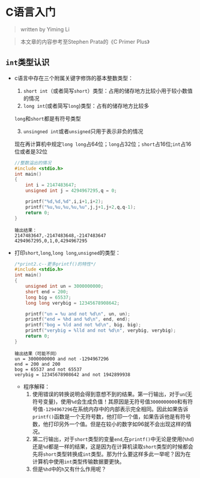 # C语言入门
> written by Yiming Li

> 本文章的内容参考至Stephen Prata的《C Primer Plus》
## `int`类型认识
- c语言中存在三个附属关键字修饰的基本整数类型：
    1. `short int`（或者简写`short`）类型：占用的储存地方比较小用于较小数值的情况
    2. `long int`(或者简写`long`)类型：占有的储存地方比较多
    
    `long`和`short`都是有符号类型
    
    3. `unsingned int`或者`unsigned`只用于表示非负的情况
    
    现在再计算机中规定`long long`占64位；`long`占32位；`short`占16位;`int`占16位或者是32位
  ```c
  //整数溢出的情况
  #include <stdio.h>
  int main()
  {
      int i = 2147483647;
      unsigned int j = 4294967295,q = 0;

      printf("%d,%d,%d",i,i+1,i+2);
      printf("%u,%u,%u,%u,%u",j,j+1,j+2,q,q-1);
      return 0;
  }
  ```
  ```
  输出结果：
  2147483647,-2147483648,-2147483647
  4294967295,0,1,0,4294967295
  ```
- 打印`short`,`long`,`long long`,`unsigned`的类型：
  ```c
  /*print2.c--更多printf()的特性*/
  #include <stdio.h>
  int main()
  {
      unsigned int un = 3000000000;
      short end = 200;
      long big = 65537;
      long long verybig = 12345678908642;

      printf("un = %u and not %d\n", un, un);
      printf("end = %hd and %d\n", end, end);
      printf("bog = %ld and not %d\n", big, big);
      printf("verybig = %lld and not %d\n", verybig, verybig);
      return 0;
  }
  ```
  ```
  输出结果（可能不同）
  un = 3000000000 and not -1294967296
  end = 200 and 200
  bog = 65537 and not 65537
  verybig = 12345678908642 and not 1942899938
  ```
  - 程序解释：
    1. 使用错误的转换说明会得到意想不到的结果。第一行输出，对于`un`(无符号变量)，使用`%d`会生成负值！其原因是无符号值`3000000000`和有符号值`-1294967296`在系统内存中的内部表示完全相同。因此如果告诉`printf()`函数是一个无符号数，他打印一个值，如果告诉他是有符号数，他打印另外一个值。但是在较小的数字如96就不会出现这样的情况。
    2. 第二行输出，对于`short`类型的变量`end`,在`printf()`中无论是使用(`%hd`)还是`%d`都是一样的结果，这是因为在计算机读取`short`类型的时候都会先将`short`类型转换成`int`类型。那为什么要这样多此一举呢？因为在计算机中使用`int`类型传输数据要更快。
    3. 但是`%hd`中的`h`又有什么作用呢？